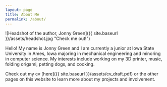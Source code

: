```yaml
---
layout: page
title: About Me
permalink: /about/
---
```


![Headshot of the author, Jonny Green]({{ site.baseurl }}/assets/headshot.jpg "Check me out!")

Hello! My name is Jonny Green and I am currently a junior at Iowa State University in Ames, Iowa majoring in mechanical engineering and minoring in computer science. My interests include working on my 3D printer, music, folding origami, petting dogs, and cooking.

Check out my cv [here]({{ site.baseurl }}/assets/cv_draft.pdf) or the other pages on this website to learn more about my projects and involvement. 
